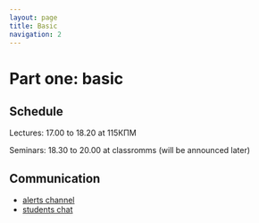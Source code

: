 ```yaml
---
layout: page
title: Basic
navigation: 2
---
```


# Part one: basic

## Schedule

Lectures: 17.00 to 18.20 at 115КПМ

Seminars: 18.30 to 20.00 at classromms (will be announced later)

## Communication

* [alerts channel](https://t.me/joinchat/AAAAAE1tPnqyy_MRW2vGcw)
* [students chat](http://bit.ly/ml_open_fall19)
